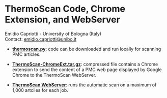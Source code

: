 # ThermoScan Code, Chrome Extension, and WebServer
Emidio Capriotti - University of Bologna (Italy)  
Contact: emidio.capriotti@unibo.it

 - **[thermoscan.py](https://raw.githubusercontent.com/biofold/ThermoScan/master/thermoscan.py)**: code can be downloaded and run locally for scanning PMC articles.

 - **[ThermoScan-ChromeExt.tar.gz](https://raw.githubusercontent.com/biofold/ThermoScan/master/ThermoScan-ChromeExt.tar.gz)**: compressed file contains a Chrome extension to send the content 
of a PMC web page displayed by Google Chrome to the ThermoScan WebServer. 

 - **[ThermoScan WebServer](https://folding.biofold.org/thermoscan)**: runs the automatic scan on a maximum of 1,000 artciles for each job.
